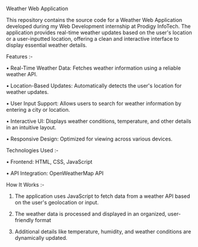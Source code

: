 Weather Web Application

This repository contains the source code for a Weather Web Application developed during my Web Development internship at Prodigy InfoTech. The application provides real-time weather updates based on the user's location or a user-inputted location, offering a clean and interactive interface to display essential weather details.

Features :-

•	Real-Time Weather Data: Fetches weather information using a reliable weather API.

•	Location-Based Updates: Automatically detects the user's location for weather updates.

•	User Input Support: Allows users to search for weather information by entering a city or location.

•	Interactive UI: Displays weather conditions, temperature, and other details in an intuitive layout.

•	Responsive Design: Optimized for viewing across various devices.


Technologies Used :-

•	Frontend: HTML, CSS, JavaScript

•	API Integration: OpenWeatherMap API


How It Works :-


1.	The application uses JavaScript to fetch data from a weather API based on the user's geolocation or input.
	
2.	The weather data is processed and displayed in an organized, user-friendly format
	
3.	Additional details like temperature, humidity, and weather conditions are dynamically updated.

